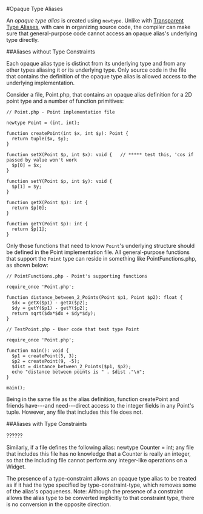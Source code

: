 #Opaque Type Aliases

An *opaque type alias* is created using `newtype`. Unlike with [Transparent Type Aliases](03-transparent.md), with care in organizing source code, the compiler can make sure that general-purpose code cannot access an opaque alias's underlying type directly.

##Aliases without Type Constraints

Each opaque alias type is distinct from its underlying type and from any other types aliasing it or its underlying type. Only source code in the file that contains the definition of the opaque type alias is allowed access to the underlying implementation. 

Consider a file, Point.php, that contains an opaque alias definition for a 2D point type and a number of function primitives:

```Hack
// Point.php - Point implementation file

newtype Point = (int, int);

function createPoint(int $x, int $y): Point {
  return tuple($x, $y);
}

function setX(Point $p, int $x): void {   // ***** test this, 'cos if passed by value won't work
  $p[0] = $x;
}

function setY(Point $p, int $y): void {
  $p[1] = $y;
}

function getX(Point $p): int {
  return $p[0];
}

function getY(Point $p): int {
  return $p[1];
}
```

Only those functions that need to know `Point`'s underlying structure should be defined in the Point implementation file. All general-purpose functions that support the `Point` type can reside in something like PointFunctions.php, as shown below:

```Hack
// PointFunctions.php - Point's supporting functions

require_once 'Point.php';

function distance_between_2_Points(Point $p1, Point $p2): float {
  $dx = getX($p1) - getX($p2);
  $dy = getY($p1) - getY($p2);
  return sqrt($dx*$dx + $dy*$dy);
}
```

```Hack
// TestPoint.php - User code that test type Point

require_once 'Point.php';

function main(): void {
  $p1 = createPoint(5, 3);
  $p2 = createPoint(9, -5);
  $dist = distance_between_2_Points($p1, $p2);
  echo "distance between points is " . $dist ."\n";
}

main();
```

Being in the same file as the alias definition, function createPoint and friends have---and need---direct access to the integer fields in any Point's tuple. However, any file that includes this file does not.

##Aliases with Type Constraints

??????

Similarly, if a file defines the following alias:
newtype Counter = int;
any file that includes this file has no knowledge that a Counter is really an integer, so that the including file cannot perform any integer-like operations on a Widget.

The presence of a type-constraint allows an opaque type alias to be treated as if it had the type specified by type-constraint-type, which removes some of the alias's opaqueness. Note: Although the presence of a constraint allows the alias type to be converted implicitly to that constraint type, there is no conversion in the opposite direction.
